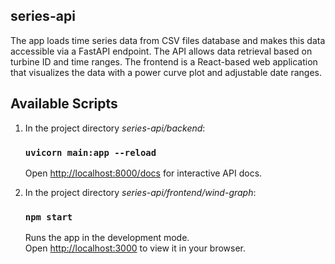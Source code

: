 
## series-api

The app loads time series data from CSV files database and makes this data accessible via a FastAPI endpoint. The API allows data retrieval based on turbine ID and time ranges. The frontend is a React-based web application that visualizes the data with a power curve plot and adjustable date ranges.




## Available Scripts

1. In the project directory _series-api/backend_: 

    ### `uvicorn main:app --reload`

    Open [http://localhost:8000/docs](http://localhost:8000/docs) for interactive API docs.
    

2. In the project directory _series-api/frontend/wind-graph_: 

    ### `npm start`

    Runs the app in the development mode.\
    Open [http://localhost:3000](http://localhost:3000) to view it in your browser.



